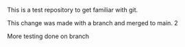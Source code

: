 This is a test repository to get familiar with git.

This change was made with a branch and merged to main. 2

More testing done on branch
